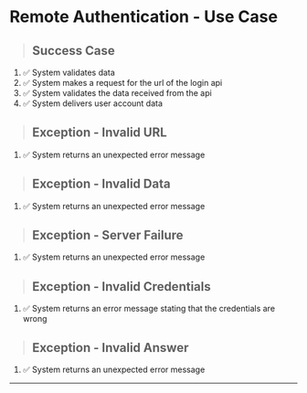 # Remote Authentication - Use Case

> ## Success Case
1. ✅ System validates data
2. ✅ System makes a request for the url of the login api
3. ✅ System validates the data received from the api
4. ✅ System delivers user account data

> ## Exception - Invalid URL
1. ✅ System returns an unexpected error message

> ## Exception - Invalid Data
1. ✅ System returns an unexpected error message

> ## Exception - Server Failure
1. ✅ System returns an unexpected error message

> ## Exception - Invalid Credentials
1. ✅ System returns an error message stating that the credentials are wrong

> ## Exception - Invalid Answer
1. ✅ System returns an unexpected error message

_____________________________________________________________________